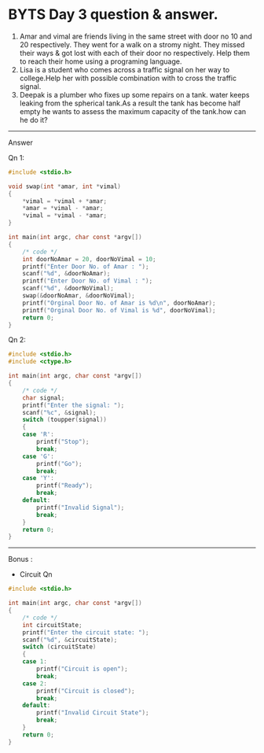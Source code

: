 # BYTS Day 3 question & answer.

1. Amar and vimal are friends living in the same street with door no 10 and 20 respectively. They went for a walk on a stromy night. They missed their ways & got lost with each of their door no respectively. Help them to reach their home using a programing language.
1. Lisa is a student who comes across a traffic signal on her way to college.Help her with possible combination with to cross the traffic signal.
1. Deepak is a plumber who fixes up some repairs on a tank. water keeps leaking from the spherical tank.As a result the tank has become half empty he wants to assess the maximum capacity of the tank.how can he do it?

---

Answer

Qn 1:

```c
#include <stdio.h>

void swap(int *amar, int *vimal)
{
    *vimal = *vimal + *amar;
    *amar = *vimal - *amar;
    *vimal = *vimal - *amar;
}

int main(int argc, char const *argv[])
{
    /* code */
    int doorNoAmar = 20, doorNoVimal = 10;
    printf("Enter Door No. of Amar : ");
    scanf("%d", &doorNoAmar);
    printf("Enter Door No. of Vimal : ");
    scanf("%d", &doorNoVimal);
    swap(&doorNoAmar, &doorNoVimal);
    printf("Orginal Door No. of Amar is %d\n", doorNoAmar);
    printf("Orginal Door No. of Vimal is %d", doorNoVimal);
    return 0;
}
```

Qn 2:

```c
#include <stdio.h>
#include <ctype.h>

int main(int argc, char const *argv[])
{
    /* code */
    char signal;
    printf("Enter the signal: ");
    scanf("%c", &signal);
    switch (toupper(signal))
    {
    case 'R':
        printf("Stop");
        break;
    case 'G':
        printf("Go");
        break;
    case 'Y':
        printf("Ready");
        break;
    default:
        printf("Invalid Signal");
        break;
    }
    return 0;
}
```

---

Bonus :

- Circuit Qn

```c
#include <stdio.h>

int main(int argc, char const *argv[])
{
    /* code */
    int circuitState;
    printf("Enter the circuit state: ");
    scanf("%d", &circuitState);
    switch (circuitState)
    {
    case 1:
        printf("Circuit is open");
        break;
    case 2:
        printf("Circuit is closed");
        break;
    default:
        printf("Invalid Circuit State");
        break;
    }
    return 0;
}
```
